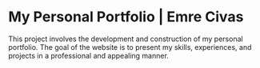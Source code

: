 # My Personal Portfolio | Emre Civas
This project involves the development and construction of my personal portfolio. The goal of the website is to present my skills, experiences, and projects in a professional and appealing manner. 

